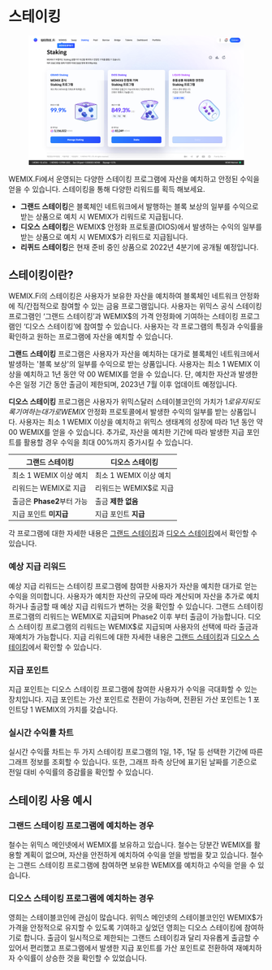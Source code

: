 # 스테이킹

<figure><img src="../../.gitbook/assets/staking.png" alt=""><figcaption></figcaption></figure>

WEMIX.Fi에서 운영되는 다양한 스테이킹 프로그램에 자산을 예치하고 안정된 수익을 얻을 수 있습니다. 스테이킹을 통해 다양한 리워드를 획득 해보세요.

* **그랜드 스테이킹**은 블록체인 네트워크에서 발행하는 블록 보상의 일부를 수익으로 받는 상품으로 예치 시 WEMIX가 리워드로 지급됩니다.
* **디오스 스테이킹**은 WEMIX$ 안정화 프로토콜(DIOS)에서 발생하는 수익의 일부를 받는 상품으로 예치 시 WEMIX$가 리워드로 지급됩니다.
* **리퀴드 스테이킹**은 현재 준비 중인 상품으로 2022년 4분기에 공개될 예정입니다.

## **스테이킹이란?**

WEMIX.Fi의 스테이킹은 사용자가 보유한 자산을 예치하여 블록체인 네트워크 안정화에 직/간접적으로 참여할 수 있는 금융 프로그램입니다. 사용자는 위믹스 공식 스테이킹 프로그램인 ‘그랜드 스테이킹’과 WEMIX$의 가격 안정화에 기여하는 스테이킹 프로그램인 ‘디오스 스테이킹’에 참여할 수 있습니다. 사용자는 각 프로그램의 특징과 수익률을 확인하고 원하는 프로그램에 자산을 예치할 수 있습니다.

**그랜드 스테이킹** 프로그램은 사용자가 자산을 예치하는 대가로 블록체인 네트워크에서 발생하는 '블록 보상'의 일부를 수익으로 받는 상품입니다. 사용자는 최소 1 WEMIX 이상을 예치하고 1년 동안 약 00 WEMIX를 얻을 수 있습니다. 단, 예치한 자산과 발생한 수은 일정 기간 동안 출금이 제한되며, 2023년 7월 이후 업데이트 예정입니다.

**디오스 스테이킹** 프로그램은 사용자가 위믹스달러 스테이블코인의 가치가 $1로 유지되도록 기여하는 대가로 WEMIX$ 안정화 프로토콜에서 발생한 수익의 일부를 받는 상품입니다. 사용자는 최소 1 WEMIX 이상을 예치하고 위믹스 생태계의 성장에 따라 1년 동안 약 00 WEMIX를 얻을 수 있습니다. 추가로, 자산을 예치한 기간에 따라 발생한 지급 포인트를 활용할 경우 수익을 최대 00%까지 증가시킬 수 있습니다.

| 그랜드 스테이킹            | 디오스 스테이킹         |
| ------------------- | ---------------- |
| 최소 1 WEMIX 이상 예치    | 최소 1 WEMIX 이상 예치 |
| 리워드는 WEMIX로 지급      | 리워드는 WEMIX$로 지급  |
| 출금은 **Phase2**부터 가능 | 출금 **제한 없음**     |
| 지급 포인트 **미지급**      | 지급 포인트 **지급**    |

각 프로그램에 대한 자세한 내용은 [그랜드 스테이킹](<GRAND Staking.md>)과 [디오스 스테이킹](<DIOS Staking.md>)에서 확인할 수 있습니다.

### 예상 지급 리워드

예상 지급 리워드는 스테이킹 프로그램에 참여한 사용자가 자산을 예치한 대가로 얻는 수익을 의미합니다. 사용자가 예치한 자산의 규모에 따라 계산되며 자산을 추가로 예치하거나 출금할 때 예상 지급 리워드가 변하는 것을 확인할 수 있습니다. 그랜드 스테이킹 프로그램의 리워드는 WEMIX로 지급되며 Phase2 이후 부터 출금이 가능합니다. 디오스 스테이킹 프로그램의 리워드는 WEMIX$로 지급되며 사용자의 선택에 따라 출금과 재예치가 가능합니다. 지급 리워드에 대한 자세한 내용은 [그랜드 스테이킹](<GRAND Staking.md>)과 [디오스 스테이킹](<DIOS Staking.md>)에서 확인할 수 있습니다.

### 지급 포인트

지급 포인트는 디오스 스테이킹 프로그램에 참여한 사용자가 수익을 극대화할 수 있는 장치입니다. 지급 포인트는 가산 포인트로 전환이 가능하며, 전환된 가산 포인트는 1 포인트당 1 WEMIX의 가치를 갖습니다.

### 실시간 수익률 차트

실시간 수익률 차트는 두 가지 스테이킹 프로그램의 1일, 1주, 1달 등 선택한 기간에 따른 그래프 정보를 조회할 수 있습니다. 또한, 그래프 좌측 상단에 표기된 날짜를 기준으로 전일 대비 수익률의 증감률을 확인할 수 있습니다.

## 스테이킹 사용 예시

### 그랜드 스테이킹 프로그램에 예치하는 경우

철수는 위믹스 메인넷에서 WEMIX를 보유하고 있습니다. 철수는 당분간 WEMIX를 활용할 계획이 없으며, 자산을 안전하게 예치하여 수익을 얻을 방법을 찾고 있습니다. 철수는 그랜드 스테이킹 프로그램에 참여하면 보유한 WEMIX를 예치하고 수익을 얻을 수 있습니다.&#x20;

### 디오스 스테이킹 프로그램에 예치하는 경우

영희는 스테이블코인에 관심이 많습니다. 위믹스 메인넷의 스테이블코인인 WEMIX$가 가격을 안정적으로 유지할 수 있도록 기여하고 싶었던 영희는 디오스 스테이킹에 참여하기로 합니다. 출금이 일시적으로 제한되는 그랜드 스테이킹과 달리 자유롭게 출금할 수 있어서 편리했고 프로그램에서 발생한 지급 포인트를 가산 포인트로 전환하여 재예치하자 수익률이 상승한 것을 확인할 수 있었습니다.
